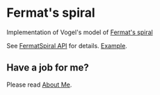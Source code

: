 ﻿# Fermat's spiral

Implementation of Vogel's model of [Fermat's spiral](https://en.wikipedia.org/wiki/Fermat's_spiral)

See [FermatSpiral API](https://raw.githack.com/anhr/commonNodeJS/master/fermatSpiral/jsdoc/index.html) for details.
[Example](https://raw.githack.com/anhr/commonNodeJS/master/fermatSpiral/Examples/index.html).

 ## Have a job for me?
Please read [About Me](https://anhr.github.io/AboutMe/).
